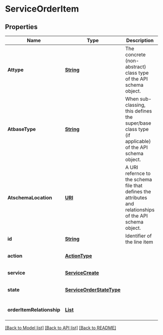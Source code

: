 # ServiceOrderItem
## Properties

Name | Type | Description | Notes
------------ | ------------- | ------------- | -------------
**Attype** | [**String**](string.md) | The concrete (non-abstract) class type of the API schema object. | [default to null]
**AtbaseType** | [**String**](string.md) | When sub-classing, this defines the super/base class type (if  applicable) of the API schema object. | [optional] [default to null]
**AtschemaLocation** | [**URI**](URI.md) | A URI refernce to the schema file that defines the attributes and relationships of the API schema object. | [optional] [default to null]
**id** | [**String**](string.md) | Identifier of the line item | [default to null]
**action** | [**ActionType**](ActionType.md) |  | [optional] [default to null]
**service** | [**ServiceCreate**](ServiceCreate.md) |  | [default to null]
**state** | [**ServiceOrderStateType**](ServiceOrderStateType.md) |  | [optional] [default to null]
**orderItemRelationship** | [**List**](ServiceOrderItemRelationship.md) |  | [optional] [default to null]

[[Back to Model list]](../README.md#documentation-for-models) [[Back to API list]](../README.md#documentation-for-api-endpoints) [[Back to README]](../README.md)

